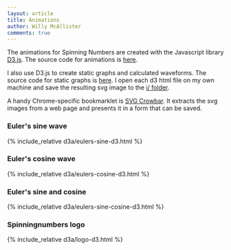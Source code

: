 ```yaml
---
layout: article
title: Animations
author: Willy McAllister
comments: true
---
```


The animations for Spinning Numbers are created with the Javascript library [D3.js](https://d3js.org). The source code for animations is [here](https://github.com/willymcallister/spinningnumbers/tree/master/_articles/d3a).

I also use D3.js to create static graphs and calculated waveforms. The source code for static graphs is [here](https://github.com/willymcallister/spinningnumbers/tree/master/assets/d3). I open each d3 html file on my own machine and save the resulting svg image to the [i/ folder](https://github.com/willymcallister/willymcallister.github.io/tree/master/i). 

A handy Chrome-specific bookmarklet is [SVG Crowbar](https://nytimes.github.io/svg-crowbar/). It extracts the svg images from a web page and presents it in a form that can be saved. 

### Euler's sine wave  

{% include_relative d3a/eulers-sine-d3.html %}

### Euler's cosine wave

{% include_relative d3a/eulers-cosine-d3.html %}

### Euler's sine and cosine  

{% include_relative d3a/eulers-sine-cosine-d3.html %}

### Spinningnumbers logo  

{% include_relative d3a/logo-d3.html %}


